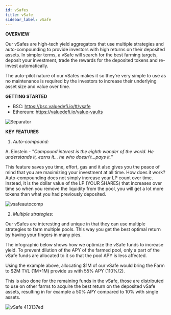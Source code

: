 ```yaml
---
id: vSafes
title: vSafe
sidebar_label: vSafe
---
```


**OVERVIEW**  

Our vSafes are high-tech yield aggregators that use multiple strategies and auto-compounding to provide investors with high returns on their deposited assets. In simpler terms, a vSafe will search for the best farming targets, deposit your investment, trade the rewards for the deposited tokens and re-invest automatically. 

The auto-pilot nature of our vSafes makes it so they’re very simple to use as no maintenance is required by the investors to increase their underlying asset size and value over time.  

**GETTING STARTED**  
- BSC: https://bsc.valuedefi.io/#/vsafe
- Ethereum: https://valuedefi.io/value-vaults  

![Separator](../img/seperator.png)

**KEY FEATURES**  
   1. _Auto-compound:_  

A. Einstein - "_Compound interest is the eighth wonder of the world. He understands it, earns it... he who doesn't...pays it._"

This feature saves you time, effort, gas and it also gives you the peace of mind that you are maximizing your investment at all time. How does it work? Auto-compounding does not simply increase your LP count over time.  Instead, it is the dollar value of the LP (YOUR SHARES) that increases over time so when you remove the liquidity from the pool, you will get a lot more tokens than what you had previously deposited.

![vsafeautocomp](https://user-images.githubusercontent.com/78454114/109442271-55e9bb00-79fd-11eb-9c78-56970b474446.png)


   2. _Multiple strategies:_  

Our vSafes are interesting and unique in that they can use multiple strategies to farm multiple pools. This way you get the best optimal return by having your fingers in many pies.
  
The infographic below shows how we optimize the vSafe funds to increase yield. To prevent dilution of the APY of the farmed pool, only a part of the vSafe funds are allocated to it so that the pool APY is less affected. 

Using the example above, allocating $1M of our vSafe would bring the Farm to $2M TVL \(1M+1M\) provide us with 55% APY \(110%/2\).

This is also done for the remaining funds in the vSafe, those are distributed to use on other farms to acquire the best return on the deposited vSafe assets, resulting in for example a 50% APY compared to 10% with single assets.

![vSafe 413137ed](https://user-images.githubusercontent.com/78454114/109452516-7d4c8200-7a15-11eb-89f3-66c0c2eaede6.png)

